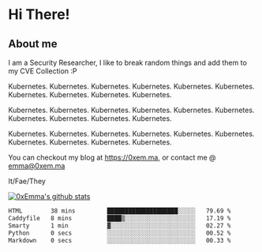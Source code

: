 # Hi There!

## About me
I am a Security Researcher, I like to break random things and add them to my CVE Collection :P 

Kubernetes. Kubernetes. Kubernetes. Kubernetes. Kubernetes. Kubernetes. Kubernetes. Kubernetes. Kubernetes. Kubernetes.

Kubernetes. Kubernetes. Kubernetes. Kubernetes. Kubernetes. Kubernetes. Kubernetes. Kubernetes. Kubernetes. Kubernetes.

Kubernetes. Kubernetes. Kubernetes. Kubernetes. Kubernetes. Kubernetes. Kubernetes. Kubernetes. Kubernetes. Kubernetes.

You can checkout my blog at https://0xem.ma, or contact me @ [emma@0xem.ma](mailto:emma@0xem.ma)

It/Fae/They

[![0xEmma's github stats](https://github-readme-stats.vercel.app/api?username=0xEmma&count_private=true&show_icons=true&theme=gruvbox)](https://github.com/0xEmma)
<!--START_SECTION:waka-->

```txt
HTML        38 mins         ████████████████████░░░░░   79.69 %
Caddyfile   8 mins          ████▒░░░░░░░░░░░░░░░░░░░░   17.19 %
Smarty      1 min           ▓░░░░░░░░░░░░░░░░░░░░░░░░   02.27 %
Python      0 secs          ░░░░░░░░░░░░░░░░░░░░░░░░░   00.52 %
Markdown    0 secs          ░░░░░░░░░░░░░░░░░░░░░░░░░   00.33 %
```

<!--END_SECTION:waka-->
